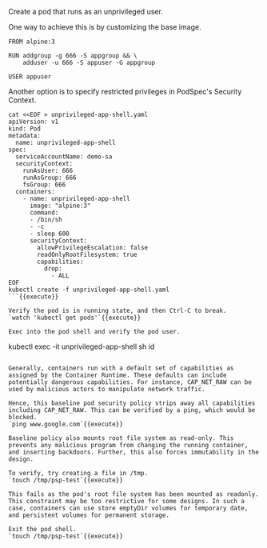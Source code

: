 

Create a pod that runs as an unprivileged user.

One way to achieve this is by customizing the base image.

```
FROM alpine:3

RUN addgroup -g 666 -S appgroup && \
    adduser -u 666 -S appuser -G appgroup

USER appuser
```

Another option is to specify restricted privileges in PodSpec's Security Context. 
```
cat <<EOF > unprivileged-app-shell.yaml
apiVersion: v1
kind: Pod
metadata:
  name: unprivileged-app-shell
spec:
  serviceAccountName: demo-sa
  securityContext:
    runAsUser: 666
    runAsGroup: 666
    fsGroup: 666
  containers:
    - name: unprivileged-app-shell
      image: "alpine:3"
      command:
      - /bin/sh
      - -c
      - sleep 600
      securityContext:
        allowPrivilegeEscalation: false
        readOnlyRootFilesystem: true
        capabilities:
          drop:
            - ALL
EOF
kubectl create -f unprivileged-app-shell.yaml
```{{execute}}

Verify the pod is in running state, and then Ctrl-C to break.
`watch 'kubectl get pods'`{{execute}}

Exec into the pod shell and verify the pod user.
```
kubectl exec -it unprivileged-app-shell sh
id
```{{execute}}

Generally, containers run with a default set of capabilities as assigned by the Container Runtime. These defaults can include potentially dangerous capabilities. For instance, CAP_NET_RAW can be used by malicious actors to manipulate network traffic.

Hence, this baseline pod security policy strips away all capabilities including CAP_NET_RAW. This can be verified by a ping, which would be blocked.
`ping www.google.com`{{execute}}

Baseline policy also mounts root file system as read-only. This prevents any malicious program from changing the running container, and inserting backdoors. Further, this also forces immutability in the design.

To verify, try creating a file in /tmp.
`touch /tmp/psp-test`{{execute}}

This fails as the pod's root file system has been mounted as readonly. This constraint may be too restrictive for some designs. In such a case, containers can use store emptyDir volumes for temporary date, and persistent volumes for permanent storage.

Exit the pod shell.
`touch /tmp/psp-test`{{execute}}
